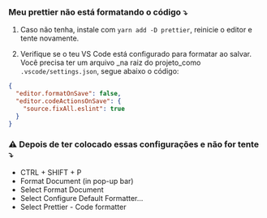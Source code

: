 ### Meu prettier não está formatando o código ⤵

1. Caso não tenha, instale com `yarn add -D prettier`, reinicie o editor e tente novamente.

2. Verifique se o teu VS Code está configurado para formatar ao salvar. Você precisa ter um arquivo _na raiz do projeto_como `.vscode/settings.json`, segue abaixo o código:

```json
{
  "editor.formatOnSave": false,
  "editor.codeActionsOnSave": {
    "source.fixAll.eslint": true
  }
}
```

### ⚠ Depois de ter colocado essas configurações e não for tente ⤵

- CTRL + SHIFT + P
- Format Document (in pop-up bar)
- Select Format Document
- Select Configure Default Formatter... 
- Select Prettier - Code formatter
